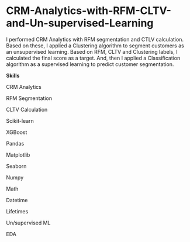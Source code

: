 # CRM-Analytics-with-RFM-CLTV-and-Un-supervised-Learning
I performed CRM Analytics with RFM segmentation and CTLV calculation. 
Based on these, I applied a Clustering algorithm to segment customers as an unsupervised learning.
Based on RFM, CLTV and Clustering labels, I calculated the final score as a target. And, then I applied a Classification algorithm as a supervised learning to predict customer segmentation.

**Skills**

CRM Analytics

RFM Segmentation

CLTV Calculation

Scikit-learn

XGBoost

Pandas

Matplotlib

Seaborn

Numpy

Math

Datetime

Lifetimes

Un/supervised ML

EDA
